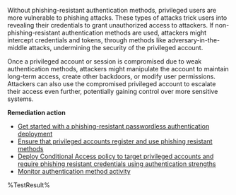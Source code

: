 Without phishing-resistant authentication methods, privileged users are more vulnerable to phishing attacks. These types of attacks trick users into revealing their credentials to grant unauthorized access to attackers. If non-phishing-resistant authentication methods are used, attackers might intercept credentials and tokens, through methods like adversary-in-the-middle attacks, undermining the security of the privileged account.

Once a privileged account or session is compromised due to weak authentication methods, attackers might manipulate the account to maintain long-term access, create other backdoors, or modify user permissions. Attackers can also use the compromised privileged account to escalate their access even further, potentially gaining control over more sensitive systems.

**Remediation action**

- [Get started with a phishing-resistant passwordless authentication deployment](https://learn.microsoft.com/entra/identity/authentication/how-to-plan-prerequisites-phishing-resistant-passwordless-authentication?wt.mc_id=zerotrustrecommendations_automation_content_cnl_csasci)
- [Ensure that privileged accounts register and use phishing resistant methods](https://learn.microsoft.com/entra/identity/authentication/concept-authentication-strengths?wt.mc_id=zerotrustrecommendations_automation_content_cnl_csasci#authentication-strengths)
- [Deploy Conditional Access policy to target privileged accounts and require phishing resistant credentials using authentication strengths](https://learn.microsoft.com/entra/identity/conditional-access/policy-admin-phish-resistant-mfa?wt.mc_id=zerotrustrecommendations_automation_content_cnl_csasci)
- [Monitor authentication method activity](https://learn.microsoft.com/entra/identity/monitoring-health/concept-usage-insights-report?wt.mc_id=zerotrustrecommendations_automation_content_cnl_csasci#authentication-methods-activity)
<!--- Results --->
%TestResult%

